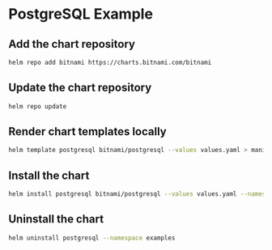 # PostgreSQL Example

## Add the chart repository

```bash
helm repo add bitnami https://charts.bitnami.com/bitnami
```

## Update the chart repository

```bash
helm repo update
```

## Render chart templates locally

```bash
helm template postgresql bitnami/postgresql --values values.yaml > manifest.yaml
```

## Install the chart

```bash
helm install postgresql bitnami/postgresql --values values.yaml --namespace examples
```

## Uninstall the chart

```bash
helm uninstall postgresql --namespace examples
```
